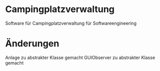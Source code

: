 # Campingplatzverwaltung

Software für Campingplatzverwaltung für Softwareengineering

# Änderungen

Anlage zu abstrakter Klasse gemacht
GUIObserver zu abstrakter Klasse gemacht
